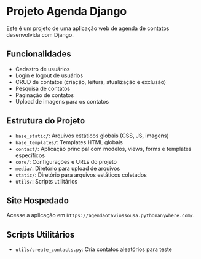 # Projeto Agenda Django

Este é um projeto de uma aplicação web de agenda de contatos desenvolvida com Django.

## Funcionalidades

- Cadastro de usuários
- Login e logout de usuários
- CRUD de contatos (criação, leitura, atualização e exclusão)
- Pesquisa de contatos
- Paginação de contatos
- Upload de imagens para os contatos

## Estrutura do Projeto

- `base_static/`: Arquivos estáticos globais (CSS, JS, imagens)
- `base_templates/`: Templates HTML globais
- `contact/`: Aplicação principal com modelos, views, forms e templates específicos
- `core/`: Configurações e URLs do projeto
- `media/`: Diretório para upload de arquivos
- `static/`: Diretório para arquivos estáticos coletados
- `utils/`: Scripts utilitários

## Site Hospedado
Acesse a aplicação em `https://agendaotaviossousa.pythonanywhere.com/`.

## Scripts Utilitários

- `utils/create_contacts.py`: Cria contatos aleatórios para teste